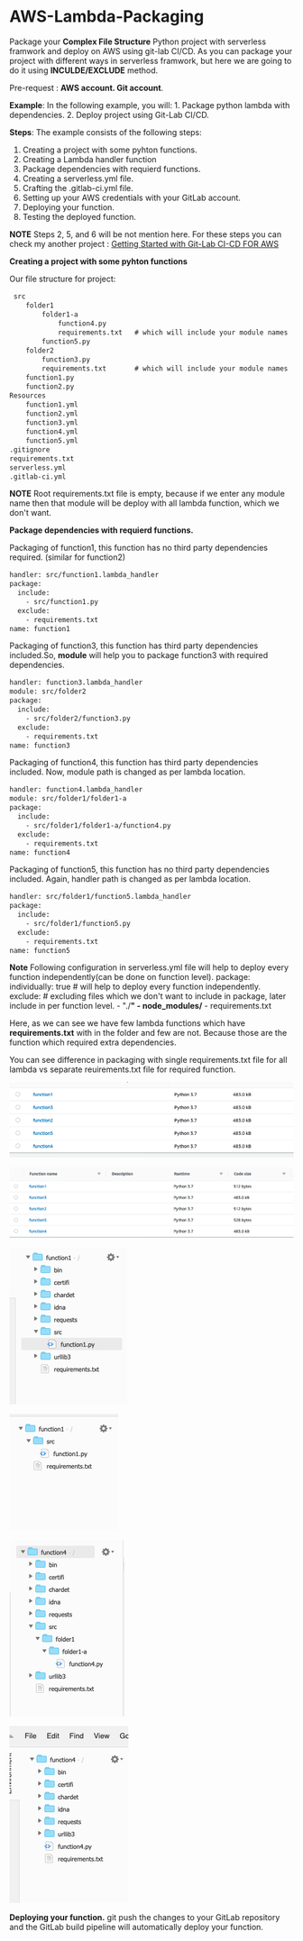 # AWS-Lambda-Packaging

Package your **Complex File Structure** Python project with serverless framwork and deploy on AWS using git-lab CI/CD.
As you can package your project with different ways in serverless framwork, but
here we are going to do it using **INCULDE/EXCLUDE** method.


Pre-request : **AWS account. Git account**.

**Example**: In the following example, you will:
    1.  Package python lambda  with dependencies.
    2.  Deploy project using Git-Lab CI/CD.


    
**Steps**: The example consists of the following steps:
    
   1.  Creating a project with some pyhton functions.
   2.  Creating a Lambda handler function
   3.  Package  dependencies with requierd functions.
   4.  Creating a serverless.yml file.
   5.  Crafting the .gitlab-ci.yml file.
   6.  Setting up your AWS credentials with your GitLab account.
   7.  Deploying your function.
   8.  Testing the deployed function.

**NOTE**  Steps 2, 5, and 6 will be not mention here. For these steps you can check my another project : [Getting Started with Git-Lab CI-CD FOR AWS](https://github.com/dharmendranegi/-Python-CI-CD-Tutorial-)
   

**Creating a project with some pyhton functions**

Our file structure for project:

     src
        folder1
            folder1-a
                function4.py
                requirements.txt   # which will include your module names
            function5.py
        folder2
            function3.py
            requirements.txt       # which will include your module names
        function1.py
        function2.py
    Resources
        function1.yml
        function2.yml
        function3.yml
        function4.yml
        function5.yml
    .gitignore
    requirements.txt       
    serverless.yml
    .gitlab-ci.yml

  
**NOTE** Root requirements.txt file is empty, because if we enter any module name then that module will be deploy with all lambda function, which we don't want.
  

**Package  dependencies with requierd functions.**

Packaging of function1, this function has no third party dependencies required. (similar for function2)

    handler: src/function1.lambda_handler
    package:
      include:
        - src/function1.py
      exclude:
        - requirements.txt
    name: function1
 
Packaging of function3, this function has third party dependencies included.So, **module** will help you to package function3 with required dependencies.
   
    handler: function3.lambda_handler
    module: src/folder2
    package:
      include:
        - src/folder2/function3.py
      exclude:
        - requirements.txt
    name: function3


Packaging of function4, this function has third party dependencies included. Now, module path is changed as per lambda location.

    handler: function4.lambda_handler
    module: src/folder1/folder1-a
    package:
      include:
        - src/folder1/folder1-a/function4.py
      exclude:
        - requirements.txt
    name: function4
 

Packaging of function5, this function has no third party dependencies included. Again, handler path is changed as per lambda location.

    handler: src/folder1/function5.lambda_handler
    package:
      include:
        - src/folder1/function5.py
      exclude:
        - requirements.txt
    name: function5

**Note** Following configuration in serverless.yml file will help to deploy every function independently(can be done on function level).
    package:
      individually: true   # will help to deploy every function independently.
      exclude:              # excluding files which we don't want to include in package, later include in per function level.
        - "./**"
        - node_modules/**
        - requirements.txt


Here, as we can see we have few lambda functions which have **requirements.txt** with in the folder and few are not.
Because those are the function which required extra dependencies.

You can see difference in packaging with single requirements.txt file for all lambda vs separate reuirements.txt file for required function.

![function's with single requirements.txt file in root with **requests** module](https://github.com/dharmendranegi/AWS-Lambda-Packaging/blob/master/img/function_size_req.png)

![function's with requirements.txt file in root with no module. But separate reuirements.txt file for required function with  **requests** module. Here you can see difference in **Code size**](https://github.com/dharmendranegi/AWS-Lambda-Packaging/blob/master/img/function_size_without_req.png)

![function1 with single requirements.txt file in root with **requests** module](https://github.com/dharmendranegi/AWS-Lambda-Packaging/blob/master/img/function1_with_req.png)

![function1 with single requirements.txt file in root without no module](https://github.com/dharmendranegi/AWS-Lambda-Packaging/blob/master/img/function1.png)

![function4 with single requirements.txt file in root with **requests** module](https://github.com/dharmendranegi/AWS-Lambda-Packaging/blob/master/img/function4_with_req_in_root.png)

![function4 with requirements.txt file in root with no module. But separate reuirements.txt file for function4 with  **requests** module](https://github.com/dharmendranegi/AWS-Lambda-Packaging/blob/master/img/with_req_in_folder.png)



**Deploying your function.**
git push the changes to your GitLab repository and the GitLab build pipeline will automatically deploy your function.

